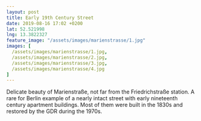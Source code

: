 ```yaml
---
layout: post
title: Early 19th Century Street
date: 2019-08-16 17:02 +0200
lat: 52.521998
lng: 13.3822327
feature_image: "/assets/images/marienstrasse/1.jpg"
images: [
  /assets/images/marienstrasse/1.jpg,
  /assets/images/marienstrasse/2.jpg,
  /assets/images/marienstrasse/3.jpg,
  /assets/images/marienstrasse/4.jpg
]
---
```


Delicate beauty of Marienstraße, not far from the Friedrichstraße station. A rare for Berlin example of a nearly intact street with early nineteenth century apartment buildings. Most of them were built in the 1830s and restored by the GDR during the 1970s.

